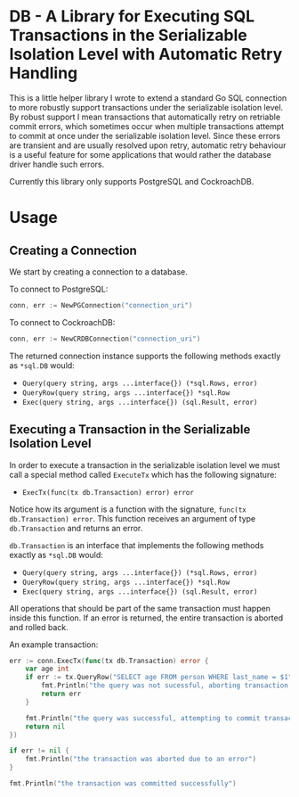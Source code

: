 # DB - A Library for Executing SQL Transactions in the Serializable Isolation Level with Automatic Retry Handling

This is a little helper library I wrote to extend a standard Go SQL connection to more robustly support transactions under the serializable isolation level. By robust support I mean transactions that automatically retry on retriable commit errors, which sometimes occur when multiple transactions attempt to commit at once under the serializable isolation level. Since these errors are transient and are usually resolved upon retry, automatic retry behaviour is a useful feature for some applications that would rather the database driver handle such errors.

Currently this library only supports PostgreSQL and CockroachDB.

# Usage
## Creating a Connection
We start by creating a connection to a database.

To connect to PostgreSQL:
```go
conn, err := NewPGConnection("connection_uri")
```

To connect to CockroachDB:
```go
conn, err := NewCRDBConnection("connection_uri")
```

The returned connection instance supports the following methods exactly as `*sql.DB` would:
- `Query(query string, args ...interface{}) (*sql.Rows, error)`
- `QueryRow(query string, args ...interface{}) *sql.Row`
- `Exec(query string, args ...interface{}) (sql.Result, error)`

## Executing a Transaction in the Serializable Isolation Level
In order to execute a transaction in the serializable isolation level we must call a special method called `ExecuteTx` which has the following signature:
- `ExecTx(func(tx db.Transaction) error) error`

Notice how its argument is a function with the signature, `func(tx db.Transaction) error`.
This function receives an argument of type `db.Transaction` and returns an error.

`db.Transaction` is an interface that implements the following methods exactly as `*sql.DB` would:
- `Query(query string, args ...interface{}) (*sql.Rows, error)`
- `QueryRow(query string, args ...interface{}) *sql.Row`
- `Exec(query string, args ...interface{}) (sql.Result, error)`

All operations that should be part of the same transaction must happen inside this function.
If an error is returned, the entire transaction is aborted and rolled back.

An example transaction:
```go
err := conn.ExecTx(func(tx db.Transaction) error {
    var age int
    if err := tx.QueryRow("SELECT age FROM person WHERE last_name = $1", "Jones").Scan(&age); err != nil {
        fmt.Println("the query was not sucessful, aborting transaction...")
        return err
    }

    fmt.Println("the query was successful, attempting to commit transaction...")
    return nil
})

if err != nil {
    fmt.Println("the transaction was aborted due to an error")
}

fmt.Println("the transaction was committed successfully")
```
